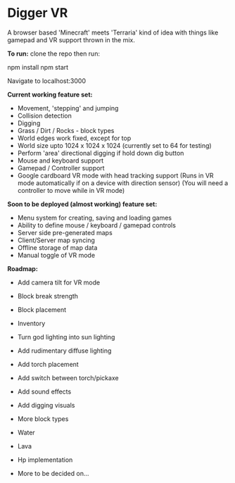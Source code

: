 # Digger VR

A browser based 'Minecraft' meets 'Terraria' kind of idea with things like gamepad and VR support thrown in the mix.

**To run:**
clone the repo then run:

npm install
npm start

Navigate to localhost:3000
  
**Current working feature set:**

+ Movement, 'stepping' and jumping
+ Collision detection
+ Digging
+ Grass / Dirt / Rocks - block types
+ World edges work fixed, except for top
+ World size upto 1024 x 1024 x 1024 (currently set to 64 for testing)
+ Perform 'area' directional digging if hold down dig button
+ Mouse and keyboard support
+ Gamepad / Controller support
+ Google cardboard VR mode with head tracking support
(Runs in VR mode automatically if on a device with direction sensor)
(You will need a controller to move while in VR mode)

**Soon to be deployed (almost working) feature set:**

+ Menu system for creating, saving and loading games
+ Ability to define mouse / keyboard / gamepad controls
+ Server side pre-generated maps
+ Client/Server map syncing
+ Offline storage of map data
+ Manual toggle of VR mode

**Roadmap:**

+ Add camera tilt for VR mode
+ Block break strength
+ Block placement
+ Inventory
+ Turn god lighting into sun lighting
+ Add rudimentary diffuse lighting
+ Add torch placement
+ Add switch between torch/pickaxe
+ Add sound effects
+ Add digging visuals
+ More block types
+ Water
+ Lava
+ Hp implementation

+ More to be decided on...
